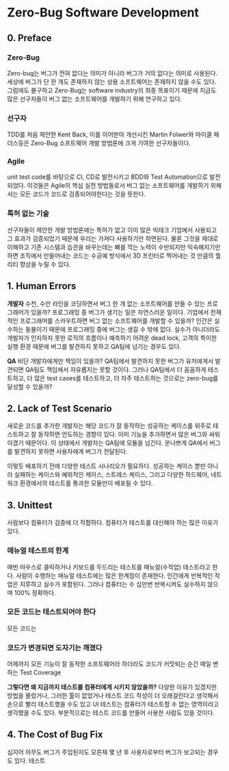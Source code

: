 # Zero-Bug Software Development

## 0. Preface
### Zero-Bug
Zero-bug는 버그가 전혀 없다는 의미가 아니라 버그가 거의 없다는 의미로 사용된다.
세상에 버그가 단 한 개도 존재하지 않는 상용 소프트웨어는 존재하지 않을 수도 있다.
그럼에도 불구하고 Zero-Bug는 software industry의 최종 목표이기 때문에 지금도 많은 선구자들이 버그 없는 소프트웨어를 개발하기 위해 연구하고 있다.

### 선구자
TDD를 처음 제안한 Kent Back, 이를 이어받아 개선시킨 Martin Folwer와 마이클 패더스등은 Zero-Bug 소프트웨어 개발 방법론에 크게 기여한 선구자들이다. 

### Agile
unit test code를 바탕으로 CI, CD로 발전시키고 BDD와 Test Automation으로 발전되었다.
이것들은 Agile의 핵심 실천 방법들로서 버그 없는 소프트웨어를 개발하기 위해서는 모든 코드가 코드로 검증되어야한다는 것을 뜻한다.

### 특허 없는 기술
선구자들이 제안한 개발 방법론에는 특허가 없고 이미 많은 빅테크 기업에서 사용되고 그 효과가 검증되었기 때문에 우리는 가져다 사용하기만 하면된다.
물론 그것을 제대로 이해하고 기존 시스템과 습관을 바꾸는데는 뼈를 깍는 노력이 수반되지만 익숙해지기만하면 조직에서 만들어내는 코드는 수공예 방식에서 3D 프린터로 찍어내는 것 만큼의 퀄리티 향상을 누릴 수 있다.

## 1. Human Errors
**개발자**
수천, 수만 라인을 코딩하면서 버그 한 개 없는 소프트웨어를 만들 수 있는 프로그래머가 있을까?
프로그래밍 중 버그가 생기는 일은 자연스러운 일이다.
기업에서 천재적인 프로그래머를 스카우트하면 버그 없는 소프트웨어를 개발할 수 있을까?
인간은 실수하는 동물이기 때문에 프로그래밍 중에 버그는 생길 수 밖에 없다.
실수가 아니더라도 개발자가 인지하지 못한 로직의 흐름이나 예측하기 어려운 dead lock, 고객의 특이한 실행 환경 때문에 버그를 발견하지 못하고 QA팀에 넘기는 경우도 있다.

**QA**
비단 개발자에게만 책임이 있을까?
QA팀에서 발견하지 못한 버그가 유저에게서 발견되면 QA팀도 책임에서 자유롭지는 못할 것이다.
그러나 QA팀에서 더 꼼꼼하게 테스트하고, 더 많은 test cases를 테스트하고, 더 자주 테스트하는 것으로는 zero-bug를 달성할 수 있을까?

## 2. Lack of Test Scenario
새로운 코드를 추가한 개발자는 해당 코드가 잘 동작하는 성공하는 케이스를 위주로 테스트하고 잘 동작하면 안도하는 경향이 있다. 이미 기능을 추가하면서 많은 버그와 싸워 이겼기 때문이다.
이 상태에서 개발자는 QA팀에 모듈을 넘긴다.
운나쁘게 QA에서 버그를 발견하지 못하면 사용자에게 버그가 전달된다.

이렇듯 배포하기 전에 다양한 테스트 시나리오가 필요하다.
성공하는 케이스 뿐만 아니라 실패하는 케이스와 예외적인 케이스, 스트레스 케이스,
그리고 다양한 하드웨어, 네트워크 환경에서의 테스트를 통과한 모듈만이 배포될 수 있다.

## 3. Unittest
사람보다 컴퓨터가 검증에 더 적합하다. 컴퓨터가 테스트를 대신해야 하는 많은 이유가 있다.

### 매뉴얼 테스트의 한계
매번 마우스로 클릭하거나 키보드를 두드리는 테스트를 매뉴얼(수작업) 테스트라고 한다.
사람이 수행하는 매뉴얼 테스트에는 많은 한계점이 존재한다.
인간에게 반복적인 작업은 지루하고 실수가 포함된다.
그러나 컴퓨터는 수 십만번 반복시켜도 실수하지 않으며 100% 정확하다.

### 모든 코드는 테스트되어야 한다
모든 코드는 

### 코드가 변경되면 도자기는 깨졌다
어제까지 모든 기능이 잘 동작한 소프트웨어라 하더라도 
코드가 커밋되는 순간 
매일 변하는 Test Coverage

**그렇다면 왜 지금까지 테스트를 컴퓨터에게 시키지 않았을까?**
다양한 이유가 있겠지만
방법을 몰랐거나, 그러한 툴이 없었거나
테스트 코드 작성이 더 오래걸린다고 생각해서 손으로 빨리 테스트했을 수도 있고
UI 테스트는 컴퓨터가 테스트할 수 없는 영역이라고 생각했을 수도 있다.
부분적으로는 테스트 코드를 만들어 사용한 사람도 있을 것이다.

## 4. The Cost of Bug Fix
심지어 아무도 버그가 주입된지도 모른채 몇 년 후 사용자로부터 버그가 보고되는 경우도 있다.
테스트
